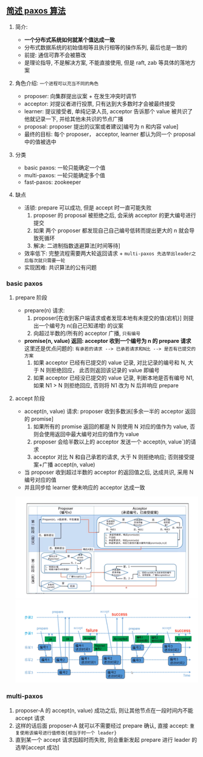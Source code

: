 ## [简述 paxos 算法](https://www.bilibili.com/video/BV1kA411G7cK)

1. 简介:

   - **一个分布式系统如何就某个值达成一致**
   - 分布式数据系统的初始值相等且执行相等的操作系列, 最后也是一致的
   - 前提: 通信可靠不会被篡改
   - 是理论指导, 不是解决方案, 不能直接使用, 但是 raft, zab 等具体的落地方案

2. 角色介绍: `一个进程可以充当不同的角色`

   - proposer: 向集群提出议案 + 在发生冲突时调节
   - acceptor: 对提议者进行投票, 只有达到大多数时才会被最终接受
   - learner: 提议接受者, 单纯记录人员, acceptor 告诉那个 value 被共识了他就记录一下, 并给其他未共识的节点广播
   - proposal: proposer 提出的议案或者建议[编号为 n 和内容 value]
   - 最终的目标: 每个 proposer， acceptor, learner 都认为同一个 proposal 中的值被选中

3. 分类

   - basic paxos: 一轮只能确定一个值
   - multi-paxos: 一轮只能确定多个值
   - fast-paxos: zookeeper

4. 缺点
   - 活锁: prepare 可以成功, 但是 accept 时一直可能失败
     1. proposer 的 proposal 被拒绝之后, 会采纳 acceptor 的更大编号进行提交
     2. 如果 两个 proposer 都发现自己自己编号低转而提出更大的 n 就会导致死循环
     3. 解决: 二进制指数退避算法[时间等待]
   - 效率低下: 完整流程需要两大轮返回请求 + `multi-paxos 先选举出leader之后每次就只需要一轮`
   - 实现困难: 共识算法的公有问题

### basic paxos

1. prepare 阶段
   - prepare(n) 请求:
     1. proposer[在收到客户端请求或者发现本地有未提交的值{宕机}] 则提出一个编号为 n(自己已知递增) 的议案
     2. 向超过半数的/所有的 acceptor 广播, `只有编号`
   - **promise(n, value) 返回: acceptor 收到一个编号为 n 的 prepare 请求** 这里还是优点问题的: `有承若的请求 --> 已承若请求和N比 --> 是否有已提交的方案`
     1. 如果 acceptor 已经有已提交的 value 记录, 对比记录的编号和 N, 大于 N 则拒绝回应， 此否则返回该记录的 value 即编号
     2. 如果 acceptor 已经没已提交的 value 记录, 判断本地是否有编号 N1, 如果 N1 > N 则拒绝回应, 否则将 N1 改为 N 后并响应 prepare
2. accept 阶段

   - accept(n, value) 请求: proposer 收到多数派[多余一半的 acceptor 返回的 promise]
     1. 如果所有的 promise 返回的都是 N 则使用 N 对应的值作为 value, 否则会使用返回中最大编号对应的值作为 value
     2. proposer 会给半数以上的 acceptor 发送一个 accept(n, value`)的请求
     3. acceptor 对比 N 和自己承若的请求, 大于 N 则拒绝响应; 否则接受提案+广播 accept(n, value)
   - 当 proposer 收到超过半数的 acceptor 的返回值之后, 达成共识, 采用 N 编号对应的值
   - 并且同步给 learner 使未响应的 acceptor 达成一致

   ![avatar](/static/image/common/mic-paxos-flow-v2.png)
   ![avatar](/static/image/common/mic-paxos.png)

### multi-paxos

1. proposer-A 的 accept(n, value) 成功之后, 则让其他节点在一段时间内不能 accept 请求
2. 这样的话后面 proposer-A 就可以不需要经过 prepare 确认, 直接 accept: `重复使用该编号进行值修改{相当于时一个 leader}`
3. 直到某一个 accept 请求因超时而失败, 则会重新发起 prepare 进行 leader 的选举[accept 成功]
